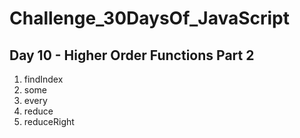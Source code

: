 # Challenge_30DaysOf_JavaScript

## Day 10 - Higher Order Functions Part 2

1. findIndex
2. some
3. every
4. reduce
5. reduceRight